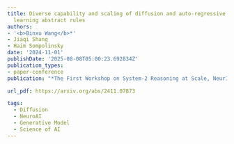 ```yaml
---
title: Diverse capability and scaling of diffusion and auto-regressive models when
  learning abstract rules
authors:
- '<b>Binxu Wang</b>*'
- Jiaqi Shang
- Haim Sompolinsky
date: '2024-11-01'
publishDate: '2025-08-08T05:00:23.692834Z'
publication_types:
- paper-conference
publication: "*The First Workshop on System-2 Reasoning at Scale, NeurIPS'24*"

url_pdf: https://arxiv.org/abs/2411.07873

tags:
  - Diffusion
  - NeuroAI
  - Generative Model
  - Science of AI
---
```

